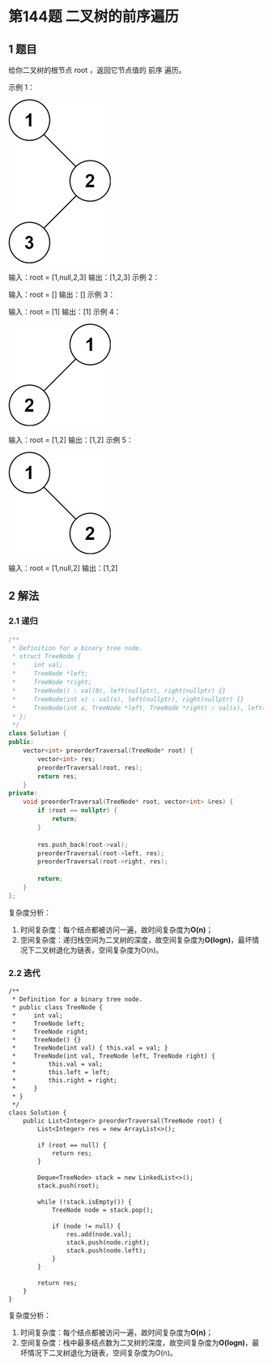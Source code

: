 # 第144题 二叉树的前序遍历

## 1 题目

给你二叉树的根节点 root ，返回它节点值的 前序 遍历。

示例 1：

![114-题图1](images/114-题图1.jpg)

输入：root = [1,null,2,3]
输出：[1,2,3]
示例 2：

输入：root = []
输出：[]
示例 3：

输入：root = [1]
输出：[1]
示例 4：

![114-题图4](images/114-题图4.jpg)

输入：root = [1,2]
输出：[1,2]
示例 5：

![114-题图5](images/114-题图5.jpg)


输入：root = [1,null,2]
输出：[1,2]

## 2 解法

### 2.1 递归

```c++
/**
 * Definition for a binary tree node.
 * struct TreeNode {
 *     int val;
 *     TreeNode *left;
 *     TreeNode *right;
 *     TreeNode() : val(0), left(nullptr), right(nullptr) {}
 *     TreeNode(int x) : val(x), left(nullptr), right(nullptr) {}
 *     TreeNode(int x, TreeNode *left, TreeNode *right) : val(x), left(left), right(right) {}
 * };
 */
class Solution {
public:
    vector<int> preorderTraversal(TreeNode* root) {
        vector<int> res;
        preorderTraversal(root, res);
        return res;
    }
private:
    void preorderTraversal(TreeNode* root, vector<int> &res) {
        if (root == nullptr) {
            return;
        }

        res.push_back(root->val);
        preorderTraversal(root->left, res);
        preorderTraversal(root->right, res);

        return;
    }
};
```

复杂度分析：

1. 时间复杂度：每个结点都被访问一遍，故时间复杂度为**O(n)**；
2. 空间复杂度：递归栈空间为二叉树的深度，故空间复杂度为**O(logn)**，最坏情况下二叉树退化为链表，空间复杂度为O(n)。

### 2.2 迭代

```
/**
 * Definition for a binary tree node.
 * public class TreeNode {
 *     int val;
 *     TreeNode left;
 *     TreeNode right;
 *     TreeNode() {}
 *     TreeNode(int val) { this.val = val; }
 *     TreeNode(int val, TreeNode left, TreeNode right) {
 *         this.val = val;
 *         this.left = left;
 *         this.right = right;
 *     }
 * }
 */
class Solution {
    public List<Integer> preorderTraversal(TreeNode root) {
        List<Integer> res = new ArrayList<>();

        if (root == null) {
            return res;
        }

        Deque<TreeNode> stack = new LinkedList<>();
        stack.push(root);

        while (!stack.isEmpty()) {
            TreeNode node = stack.pop();

            if (node != null) {
                res.add(node.val);
                stack.push(node.right);
                stack.push(node.left);
            }
        }

        return res;
    }
}
```

复杂度分析：

1. 时间复杂度：每个结点都被访问一遍，故时间复杂度为**O(n)**；
2. 空间复杂度：栈中最多结点数为二叉树的深度，故空间复杂度为**O(logn)**，最坏情况下二叉树退化为链表，空间复杂度为O(n)。